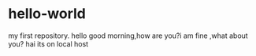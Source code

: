 # hello-world
my first repository.
hello good morning,how are you?i am fine ,what about you?
hai its on local host
